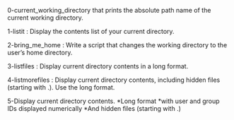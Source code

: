 0-current_working_directory that prints the absolute path name of the current working directory.

1-listit : Display the contents list of your current directory.

2-bring_me_home : Write a script that changes the working directory to the user’s home directory.

3-listfiles : Display current directory contents in a long format.

4-listmorefiles : Display current directory contents, including hidden files (starting with .). Use the long format.

5-Display current directory contents.
	*Long format
	*with user and group IDs displayed numerically
	*And hidden files (starting with .)
